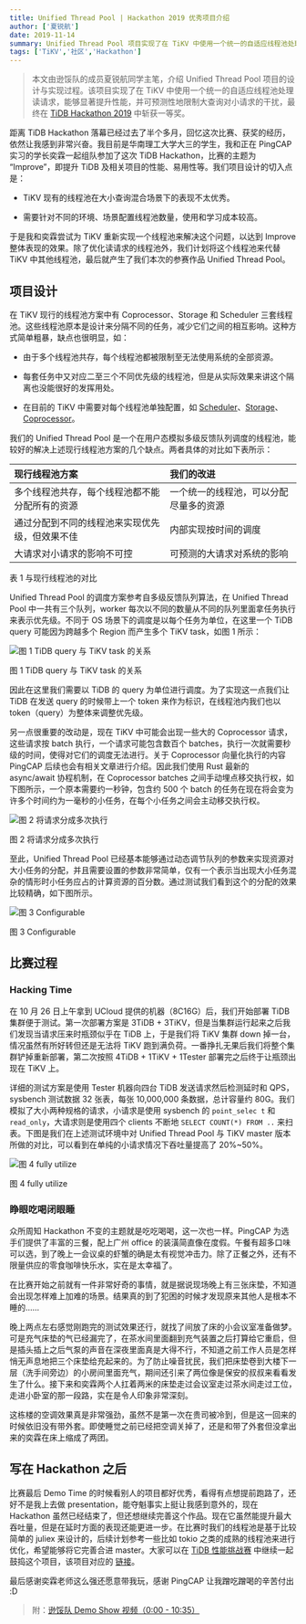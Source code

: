 ```yaml
---
title: Unified Thread Pool | Hackathon 2019 优秀项目介绍
author: ['夏锐航']
date: 2019-11-14
summary: Unified Thread Pool 项目实现了在 TiKV 中使用一个统一的自适应线程池处理读请求，能够显著提升性能，并可预测性地限制大查询对小请求的干扰，最终在 TiDB Hackathon 2019 中斩获一等奖。
tags: ['TiKV','社区','Hackathon']
---
```


>本文由逊馁队的成员夏锐航同学主笔，介绍 Unified Thread Pool 项目的设计与实现过程。该项目实现了在 TiKV 中使用一个统一的自适应线程池处理读请求，能够显著提升性能，并可预测性地限制大查询对小请求的干扰，最终在 [TiDB Hackathon 2019](https://mp.weixin.qq.com/s?__biz=MzI3NDIxNTQyOQ==&mid=2247490046&idx=1&sn=962bb8aa4619c3815fcc561ed96331d7&chksm=eb163e94dc61b7826b7e73a057f4c9823261c1a79005104dd41dbd6ef4276c01bd6e41a69d14&scene=21&token=1896003006&lang=zh_CN#wechat_redirect) 中斩获一等奖。

距离 TiDB Hackathon 落幕已经过去了半个多月，回忆这次比赛、获奖的经历，依然让我感到非常兴奋。我目前是华南理工大学大三的学生，我和正在 PingCAP 实习的学长奕霖一起组队参加了这次 TiDB Hackathon，比赛的主题为 “Improve”，即提升 TiDB 及相关项目的性能、易用性等。我们项目设计的切入点是：

* TiKV 现有的线程池在大小查询混合场景下的表现不太优秀。

* 需要针对不同的环境、场景配置线程池数量，使用和学习成本较高。

于是我和奕霖尝试为 TiKV 重新实现一个线程池来解决这个问题，以达到 Improve 整体表现的效果。除了优化读请求的线程池外，我们计划将这个线程池来代替 TiKV 中其他线程池，最后就产生了我们本次的参赛作品 Unified Thread Pool。

## 项目设计

在 TiKV 现行的线程池方案中有 Coprocessor、Storage 和 Scheduler 三套线程池。这些线程池原本是设计来分隔不同的任务，减少它们之间的相互影响。这种方式简单粗暴，缺点也很明显，如：

* 由于多个线程池共存，每个线程池都被限制至无法使用系统的全部资源。

* 每套任务中又对应二至三个不同优先级的线程池，但是从实际效果来讲这个隔离也没能很好的发挥用处。

* 在目前的 TiKV 中需要对每个线程池单独配置，如 [Scheduler](https://pingcap.com/docs-cn/v3.0/reference/configuration/tikv-server/configuration-file/#scheduler-worker-pool-size)、[Storage](https://pingcap.com/docs-cn/v3.0/reference/configuration/tikv-server/configuration-file/#readpoolstorage)、[Coprocessor](https://pingcap.com/docs-cn/v3.0/reference/configuration/tikv-server/configuration-file/#readpoolcoprocessor)。

我们的 Unified Thread Pool 是一个在用户态模拟多级反馈队列调度的线程池，能较好的解决上述现行线程池方案的几个缺点。两者具体的对比如下表所示：

| 现行线程池方案 | 我们的改进 |
|:--------|:--------|
| 多个线程池共存，每个线程池都不能分配所有的资源 | 一个统一的线程池，可以分配尽量多的资源|
| 通过分配到不同的线程池来实现优先级，但效果不佳 | 内部实现按时间的调度 |
| 大请求对小请求的影响不可控 | 可预测的大请求对系统的影响 |

<div class="caption-center">表 1 与现行线程池的对比</div>

Unified Thread Pool 的调度方案参考自多级反馈队列算法，在 Unified Thread Pool 中一共有三个队列，worker 每次以不同的数量从不同的队列里面拿任务执行来表示优先级。不同于 OS 场景下的调度是以每个任务为单位，在这里一个 TiDB query 可能因为跨越多个 Region 而产生多个 TiKV task，如图 1 所示：

![图 1 TiDB query 与 TiKV task 的关系](media/unified-thread-pool/1-tidb-query-tikv-task.png)

<div class="caption-center">图 1 TiDB query 与 TiKV task 的关系</div>

因此在这里我们需要以 TiDB 的 query 为单位进行调度。为了实现这一点我们让 TiDB 在发送 query 的时候带上一个 token 来作为标识，在线程池内我们也以 token（query）为整体来调整优先级。

另一点很重要的改动是，现在 TiKV 中可能会出现一些大的 Coprocessor 请求，这些请求按 batch 执行，一个请求可能包含数百个 batches，执行一次就需要秒级的时间，使得对它们的调度无法进行。关于 Coprocessor 向量化执行的内容 PingCAP 后续也会有相关文章进行介绍。因此我们使用 Rust 最新的 async/await 协程机制，在 Coprocessor batches 之间手动埋点移交执行权，如下图所示，一个原本需要约一秒钟，包含约 500 个 batch 的任务在现在将会变为许多个时间约为一毫秒的小任务，在每个小任务之间会主动移交执行权。

![图 2 将请求分成多次执行](media/unified-thread-pool/2-将请求分成多次执行.png)

<div class="caption-center">图 2 将请求分成多次执行</div>

至此，Unified Thread Pool 已经基本能够通过动态调节队列的参数来实现资源对大小任务的分配，并且需要设置的参数非常简单，仅有一个表示当出现大小任务混杂的情形时小任务应占的计算资源的百分数。通过测试我们看到这个的分配的效果比较精确，如下图所示。

![图 3 Configurable](media/unified-thread-pool/3-configurable.png)

<div class="caption-center">图 3 Configurable</div>

## 比赛过程

### Hacking Time

在 10 月 26 日上午拿到 UCloud 提供的机器（8C16G）后，我们开始部署 TiDB 集群便于测试。第一次部署方案是 3TiDB + 3TiKV，但是当集群运行起来之后我们发现当请求压来时瓶颈似乎在 TiDB 上，于是我们将 TiKV 集群 down 掉一台，情况虽然有所好转但还是无法将 TiKV 跑到满负荷。一番挣扎无果后我们将整个集群铲掉重新部署，第二次按照 4TiDB + 1TiKV + 1Tester 部署完之后终于让瓶颈出现在 TiKV 上。

详细的测试方案是使用 Tester 机器向四台 TiDB 发送请求然后检测延时和 QPS，sysbench 测试数据 32 张表，每张 10,000,000 条数据，总计容量约 80G。我们模拟了大小两种规格的请求，小请求是使用 sysbench 的 `point_selec t` 和 `read_only`，大请求则是使用四个 clients 不断地 `SELECT COUNT(*) FROM ..` 来扫表。下图是我们在上述测试环境中对 Unified Thread Pool 与 TiKV master 版本所做的对比，可以看到在单纯的小请求情况下吞吐量提高了 20%~50%。

![图 4 fully utilize](media/unified-thread-pool/4-fully-utilize.png)

<div class="caption-center">图 4 fully utilize</div>

### 睁眼吃喝闭眼睡

众所周知 Hackathon 不变的主题就是吃吃喝喝，这一次也一样。PingCAP 为选手们提供了丰富的三餐，配上广州 office 的装潢简直像在度假。午餐有超多口味可以选，到了晚上一会议桌的虾蟹的确是太有视觉冲击力。除了正餐之外，还有不限量供应的零食咖啡快乐水，实在是太幸福了。

在比赛开始之前就有一件非常好奇的事情，就是据说现场晚上有三张床垫，不知道会出现怎样难上加难的场景。结果真的到了犯困的时候才发现原来其他人是根本不睡的……

晚上两点左右感觉刚跑完的测试效果还行，就找了间放了床的小会议室准备做梦。可是充气床垫的气已经漏完了，在茶水间里面翻到充气装置之后打算给它重启，但是插头插上之后气泵的声音在深夜里面真是大得不行，不知道之前工作人员是怎样悄无声息地把三个床垫给充起来的。为了防止噪音扰民，我们把床垫卷到大楼下一层（洗手间旁边）的小房间里面充气，期间还引来了两位像是保安的叔叔来看看发生了什么。接下来和奕霖两个人扛着两米的床垫走过会议室走过茶水间走过工位，走进小卧室的那一段路，实在是令人印象非常深刻。

这栋楼的空调效果真是非常强劲，虽然不是第一次在贵司被冷到，但是这一回来的时候依旧没有带外套。即使睡觉之前已经把空调关掉了，还是和带了外套但没拿出来的奕霖在床上缩成了两团。

## 写在 Hackathon 之后

比赛最后 Demo Time 的时候看别人的项目都好优秀，看得有点想提前跑路了，还好不是我上去做 presentation，能夺魁事实上挺让我感到意外的，现在 Hackathon 虽然已经结束了，但还想继续完善这个作品。现在它虽然能提升最大吞吐量，但是在延时方面的表现还能更进一步。在比赛时我们的线程池是基于比较简单的 juliex 来设计的，后续计划参考一些比如 tokio 之类的成熟的线程池来进行优化，希望能够将它完善合进 master。大家可以在 [TiDB 性能挑战赛](https://pingcap.com/community-cn/tidb-performance-challenge/) 中继续一起鼓捣这个项目，该项目对应的 [链接](https://github.com/tikv/tikv/issues/5765)。

最后感谢奕霖老师这么强还愿意带我玩，感谢 PingCAP 让我蹭吃蹭喝的辛苦付出 :D

>附：[逊馁队 Demo Show 视频（0:00 - 10:35）](https://v.qq.com/x/page/s30152xwbyj.html)
